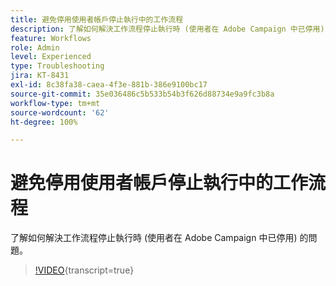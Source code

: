 ```yaml
---
title: 避免停用使用者帳戶停止執行中的工作流程
description: 了解如何解決工作流程停止執行時 (使用者在 Adobe Campaign 中已停用) 的問題。
feature: Workflows
role: Admin
level: Experienced
type: Troubleshooting
jira: KT-8431
exl-id: 8c38fa38-caea-4f3e-881b-386e9100bc17
source-git-commit: 35e036486c5b533b54b3f626d88734e9a9fc3b8a
workflow-type: tm+mt
source-wordcount: '62'
ht-degree: 100%

---
```


# 避免停用使用者帳戶停止執行中的工作流程

了解如何解決工作流程停止執行時 (使用者在 Adobe Campaign 中已停用) 的問題。


>[!VIDEO](https://video.tv.adobe.com/v/335988?quality=12&learn=on){transcript=true}
